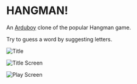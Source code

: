 # HANGMAN!

An [Arduboy](https://www.arduboy.com) clone of the popular Hangman game.

Try to guess a word by suggesting letters.

![Title](https://github.com/serisman/arduboy-hangman/blob/master/title.png?raw=true)

![Title Screen](https://github.com/serisman/arduboy-hangman/blob/master/title-screen.png?raw=true)

![Play Screen](https://github.com/serisman/arduboy-hangman/blob/master/play-screen.png?raw=true)
